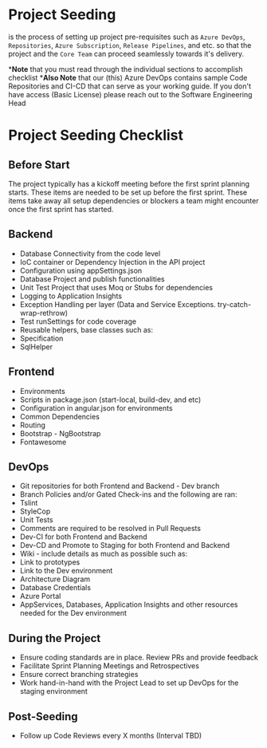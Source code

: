 # Project Seeding
is the process of setting up project pre-requisites such as `Azure DevOps`, `Repositories`, `Azure Subscription`, `Release Pipelines`, and etc. so that the project and the `Core Team` can proceed seamlessly towards it's delivery.

***Note** that you must read through the individual sections to accomplish checklist
***Also Note** that our (this) Azure DevOps contains sample Code Repositories and CI-CD that can serve as your working guide. If you don't have access (Basic License) please reach out to the Software Engineering Head


# Project Seeding Checklist

## Before Start
The project typically has a kickoff meeting before the first sprint planning starts. These items are needed to be set up before the first sprint. These items take away all setup dependencies or blockers a team might encounter once the first sprint has started. 

## Backend
- Database Connectivity from the code level
- IoC container or Dependency Injection in the API project
- Configuration using appSettings.json
- Database Project and publish functionalities
- Unit Test Project that uses Moq or Stubs for dependencies
- Logging to Application Insights
- Exception Handling per layer (Data and Service Exceptions. try-catch-wrap-rethrow)
- Test runSettings for code coverage
- Reusable helpers, base classes such as:
- Specification<T>
- SqlHelper

## Frontend
- Environments
- Scripts in package.json (start-local, build-dev, and etc)
- Configuration in angular.json for environments
- Common Dependencies
- Routing
- Bootstrap - NgBootstrap
- Fontawesome

## DevOps
- Git repositories for both Frontend and Backend - Dev branch
- Branch Policies and/or Gated Check-ins and the following are ran:
- Tslint
- StyleCop
- Unit Tests
- Comments are required to be resolved in Pull Requests
- Dev-CI for both Frontend and Backend
- Dev-CD and Promote to Staging for both Frontend and Backend
- Wiki - include details as much as possible such as:
- Link to prototypes
- Link to the Dev environment
- Architecture Diagram
- Database Credentials
- Azure Portal
- AppServices, Databases, Application Insights and other resources needed for the Dev environment


## During the Project
- Ensure coding standards are in place. Review PRs and provide feedback
- Facilitate Sprint Planning Meetings and Retrospectives
- Ensure correct branching strategies
- Work hand-in-hand with the Project Lead to set up DevOps for the staging environment


## Post-Seeding
- Follow up Code Reviews every X months (Interval TBD)
